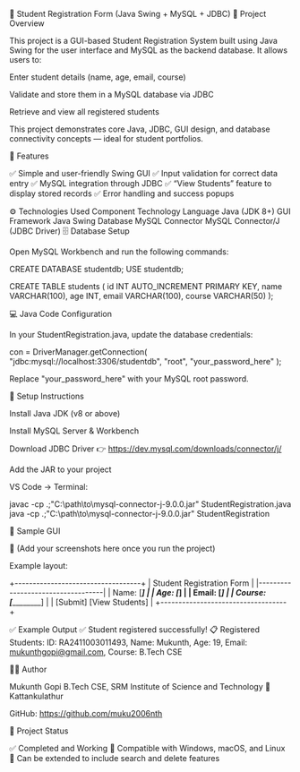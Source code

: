 🧾 Student Registration Form (Java Swing + MySQL + JDBC)
📖 Project Overview

This project is a GUI-based Student Registration System built using Java Swing for the user interface and MySQL as the backend database.
It allows users to:

Enter student details (name, age, email, course)

Validate and store them in a MySQL database via JDBC

Retrieve and view all registered students

This project demonstrates core Java, JDBC, GUI design, and database connectivity concepts — ideal for student portfolios.

🧠 Features

✅ Simple and user-friendly Swing GUI
✅ Input validation for correct data entry
✅ MySQL integration through JDBC
✅ “View Students” feature to display stored records
✅ Error handling and success popups

⚙️ Technologies Used
Component	Technology
Language	Java (JDK 8+)
GUI Framework	Java Swing
Database	MySQL
Connector	MySQL Connector/J (JDBC Driver)
🗄️ Database Setup

Open MySQL Workbench and run the following commands:

CREATE DATABASE studentdb;
USE studentdb;

CREATE TABLE students (
    id INT AUTO_INCREMENT PRIMARY KEY,
    name VARCHAR(100),
    age INT,
    email VARCHAR(100),
    course VARCHAR(50)
);

💻 Java Code Configuration

In your StudentRegistration.java, update the database credentials:

con = DriverManager.getConnection(
    "jdbc:mysql://localhost:3306/studentdb",
    "root",
    "your_password_here"
);


Replace "your_password_here" with your MySQL root password.

🔧 Setup Instructions

Install Java JDK (v8 or above)

Install MySQL Server & Workbench

Download JDBC Driver
👉 https://dev.mysql.com/downloads/connector/j/

Add the JAR to your project

VS Code → Terminal:

javac -cp .;"C:\path\to\mysql-connector-j-9.0.0.jar" StudentRegistration.java
java -cp .;"C:\path\to\mysql-connector-j-9.0.0.jar" StudentRegistration

🧩 Sample GUI

📸 (Add your screenshots here once you run the project)

Example layout:

+-----------------------------------+
|   Student Registration Form       |
|-----------------------------------|
| Name:    [_______________]        |
| Age:     [_______]                |
| Email:   [_______________]        |
| Course:  [_______________]        |
| [Submit]   [View Students]        |
+-----------------------------------+

✅ Example Output
✅ Student registered successfully!
📋 Registered Students:
ID: RA2411003011493, Name: Mukunth, Age: 19, Email: mukunthgopi@gmail.com, Course: B.Tech CSE

🧑‍💻 Author

Mukunth Gopi
B.Tech CSE, SRM Institute of Science and Technology
📍 Kattankulathur

GitHub: https://github.com/muku2006nth

🏁 Project Status

✅ Completed and Working
🔹 Compatible with Windows, macOS, and Linux
🔹 Can be extended to include search and delete features

